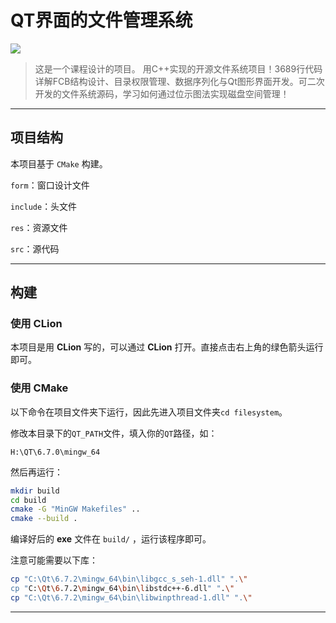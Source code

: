 # QT界面的文件管理系统

![](https://oss.mcso.top/wordpress/2025/03/20250306024548617.png)

> 这是一个课程设计的项目。
> 用C++实现的开源文件系统项目！3689行代码详解FCB结构设计、目录权限管理、数据序列化与Qt图形界面开发。可二次开发的文件系统源码，学习如何通过位示图法实现磁盘空间管理！

---

## 项目结构

本项目基于 `CMake` 构建。

`form`：窗口设计文件

`include`：头文件

`res`：资源文件

`src`：源代码

---

## 构建

### 使用 CLion

本项目是用 **CLion** 写的，可以通过 **CLion** 打开。直接点击右上角的绿色箭头运行即可。

### 使用 CMake

以下命令在项目文件夹下运行，因此先进入项目文件夹`cd filesystem`。

修改本目录下的`QT_PATH`文件，填入你的`QT`路径，如：

```vim
H:\QT\6.7.0\mingw_64
```

然后再运行：
``` bash
mkdir build
cd build
cmake -G "MinGW Makefiles" ..
cmake --build .
```
编译好后的 **exe** 文件在 `build/` ，运行该程序即可。

注意可能需要以下库：

```bash
cp "C:\Qt\6.7.2\mingw_64\bin\libgcc_s_seh-1.dll" ".\"
cp "C:\Qt\6.7.2\mingw_64\bin\libstdc++-6.dll" ".\"
cp "C:\Qt\6.7.2\mingw_64\bin\libwinpthread-1.dll" ".\"
```

---
